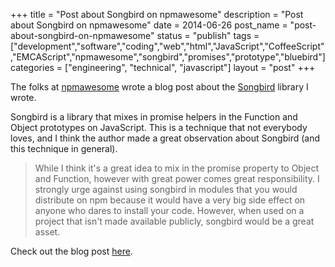 +++
title = "Post about Songbird on npmawesome"
description = "Post about Songbird on npmawesome"
date = 2014-06-26
post_name = "post-about-songbird-on-npmawesome"
status = "publish"
tags = ["development","software","coding","web","html","JavaScript","CoffeeScript","EMCAScript","npmawesome","songbird","promises","prototype","bluebird"]
categories = ["engineering", "technical", "javascript"]
layout = "post"
+++

The folks at [npmawesome](npmawesome.com) wrote a blog post about the [Songbird](https://github.com/duereg/songbird)  library I wrote.

Songbird is a library that mixes in promise helpers in the Function and Object prototypes on JavaScript. This is a technique that not everybody loves, and I think the author made a great observation about Songbird (and this technique in general).

> While I think it's a great idea to mix in the promise property to Object and Function, however with great power comes great responsibility. I strongly urge against using songbird in modules that you would distribute on npm because it would have a very big side effect on anyone who dares to install your code. However, when used on a project that isn't made available publicly, songbird would be a great asset.

Check out the blog post [here](http://npmawesome.com/posts/2014-06-26-songbird/).
